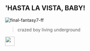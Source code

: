 ## **'HASTA LA VISTA, BABY!**

![final-fantasy7-ff](https://github.com/kartticus/kartticus/assets/100049393/d4a26a91-ab8d-4e19-9fce-9b73260ace97)

>crazed boy living underground 

<img src="https://cdn.discordapp.com/attachments/780128819662028860/1145576055944515644/image0.gif" width="30" height="">